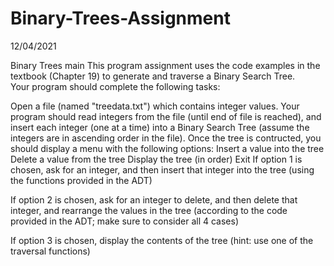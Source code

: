 # Binary-Trees-Assignment
12/04/2021

Binary Trees
main
This program assignment uses the code examples in the textbook (Chapter 19) to generate and traverse a Binary Search Tree.  
Your program should complete the following tasks:

Open a file (named "treedata.txt") which contains integer values.  Your program should read integers from the file (until end of file is reached), and insert each integer (one at a time) into a Binary Search Tree (assume the integers are in ascending order in the file).
Once the tree is contructed, you should display a menu with the following options:
Insert a value into the tree
Delete a value from the tree
Display the tree (in order)
Exit
If option 1 is chosen, ask for an integer, and then insert that integer into the tree (using the functions provided in the ADT)

If option 2 is chosen, ask for an integer to delete, and then delete that integer, and rearrange the values in the tree (according to the code provided in the ADT; make sure to consider all 4 cases)

If option 3 is chosen, display the contents of the tree (hint: use one of the traversal functions)
